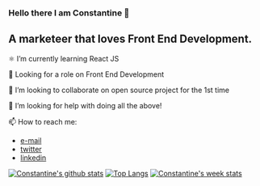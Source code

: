 ### Hello there I am Constantine 👋

## A marketeer that loves Front End Development.

⚛️ I’m currently learning React JS

💼 Looking for a role on Front End Development

👯 I’m looking to collaborate on open source project for the 1st time

🤔 I’m looking for help with doing all the above!

📫 How to reach me: 
* [e-mail](mailto:constantinemelios@gmail.com) 
* [twitter](https://twitter.com/Melios_Cos)
* [linkedin](https://www.linkedin.com/in/cmelios/)

[![Constantine's github stats](https://github-readme-stats.vercel.app/api?username=constantineMelios&count_private=true&theme=graywhite)](https://github.com/constantineMelios/github-readme-stats)
[![Top Langs](https://github-readme-stats.vercel.app/api/top-langs/?username=constantineMelios&layout=compact)](https://github.com/constantineMelios/github-readme-stats)
[![Constantine's week stats](https://github-readme-stats.vercel.app/api/wakatime?username=constantineMelios)](https://github.com/constantineMelios/github-readme-stats)
